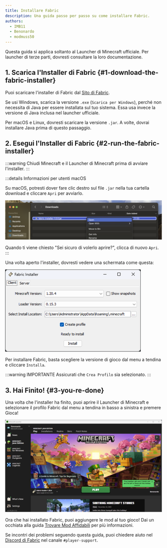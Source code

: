 ```yaml
---
title: Installare Fabric
description: Una guida passo per passo su come installare Fabric.
authors:
  - IMB11
  - Benonardo
  - modmuss50
---
```


<!-- #region common -->

Questa guida si applica soltanto al Launcher di Minecraft ufficiale. Per launcher di terze parti, dovresti consultare la loro documentazione.

## 1. Scarica l'Installer di Fabric {#1-download-the-fabric-installer}

Puoi scaricare l'installer di Fabric dal [Sito di Fabric](https://fabricmc.net/use/).

Se usi Windows, scarica la versione `.exe` (`Scarica per Windows`), perché non necessita di Java per essere installata sul tuo sistema. Essa usa invece la versione di Java inclusa nel launcher ufficiale.

Per macOS e Linux, dovresti scaricare la versione `.jar`. A volte, dovrai installare Java prima di questo passaggio.

## 2. Esegui l'Installer di Fabric {#2-run-the-fabric-installer}

:::warning
Chiudi Minecraft e il Launcher di Minecraft prima di avviare l'installer.
:::

:::details Informazioni per utenti macOS

Su macOS, potresti dover fare clic destro sul file `.jar` nella tua cartella download e cliccare `Apri` per avviarlo.

![Menu contestuale macOS sull'Installer di Fabric](/assets/players/installing-fabric/macos-downloads.png)

Quando ti viene chiesto "Sei sicuro di volerlo aprire?", clicca di nuovo `Apri`.
:::

Una volta aperto l'installer, dovresti vedere una schermata come questa:

![Fabric Installer con "Installa" evidenziato](/assets/players/installing-fabric/installer-screen.png)

<!-- #endregion common -->

Per installare Fabric, basta scegliere la versione di gioco dal menu a tendina e cliccare `Installa`.

:::warning IMPORTANTE
Assicurati che `Crea Profilo` sia selezionato.
:::

## 3. Hai Finito! {#3-you-re-done}

Una volta che l'installer ha finito, puoi aprire il Launcher di Minecraft e selezionare il profilo Fabric dal menu a tendina in basso a sinistra e premere Gioca!

![Launcher di Minecraft con il profilo Fabric selezionato](/assets/players/installing-fabric/launcher-screen.png)

Ora che hai installato Fabric, puoi aggiungere le mod al tuo gioco! Dai un occhiata alla guida [Trovare Mod Affidabili](./finding-mods) per più informazioni.

Se incontri dei problemi seguendo questa guida, puoi chiedere aiuto nel [Discord di Fabric](https://discord.gg/v6v4pMv) nel canale `#player-support`.

